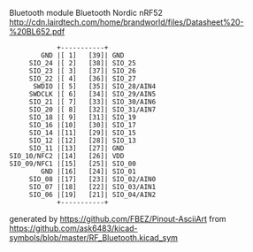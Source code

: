 Bluetooth module
Bluetooth Nordic nRF52
http://cdn.lairdtech.com/home/brandworld/files/Datasheet%20-%20BL652.pdf


	            +-----------+
	        GND |[ 1]   [39]| GND
	     SIO_24 |[ 2]   [38]| SIO_25
	     SIO_23 |[ 3]   [37]| SIO_26
	     SIO_22 |[ 4]   [36]| SIO_27
	      SWDIO |[ 5]   [35]| SIO_28/AIN4
	     SWDCLK |[ 6]   [34]| SIO_29/AIN5
	     SIO_21 |[ 7]   [33]| SIO_30/AIN6
	     SIO_20 |[ 8]   [32]| SIO_31/AIN7
	     SIO_18 |[ 9]   [31]| SIO_19
	     SIO_16 |[10]   [30]| SIO_17
	     SIO_14 |[11]   [29]| SIO_15
	     SIO_12 |[12]   [28]| SIO_13
	     SIO_11 |[13]   [27]| GND
	SIO_10/NFC2 |[14]   [26]| VDD
	SIO_09/NFC1 |[15]   [25]| SIO_00
	        GND |[16]   [24]| SIO_01
	     SIO_08 |[17]   [23]| SIO_02/AIN0
	     SIO_07 |[18]   [22]| SIO_03/AIN1
	     SIO_06 |[19]   [21]| SIO_04/AIN2
	            +-----------+


generated by https://github.com/FBEZ/Pinout-AsciiArt from https://github.com/ask6483/kicad-symbols/blob/master/RF_Bluetooth.kicad_sym
